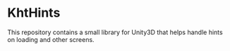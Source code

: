 # KhtHints
This repository contains a small library for Unity3D that helps handle hints on loading and other screens.